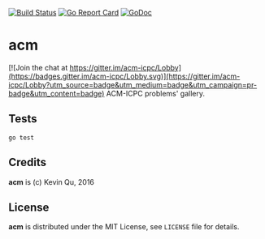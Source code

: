 [![Build Status](https://secure.travis-ci.org/quchunguang/acm.png?branch=master)](http://travis-ci.org/quchunguang/acm) [![Go Report Card](https://goreportcard.com/badge/github.com/quchunguang/acm)](https://goreportcard.com/report/github.com/quchunguang/acm) [![GoDoc](https://godoc.org/github.com/quchunguang/acm?status.svg)](https://godoc.org/github.com/quchunguang/acm)

# acm

[![Join the chat at https://gitter.im/acm-icpc/Lobby](https://badges.gitter.im/acm-icpc/Lobby.svg)](https://gitter.im/acm-icpc/Lobby?utm_source=badge&utm_medium=badge&utm_campaign=pr-badge&utm_content=badge)
ACM-ICPC problems' gallery.

## Tests

`go test`

## Credits

**acm** is (c) Kevin Qu, 2016

## License

**acm** is distributed under the MIT License, see `LICENSE` file for details.
